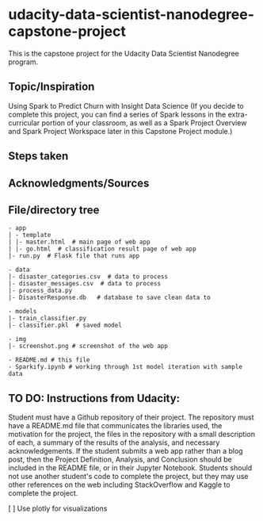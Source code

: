 # udacity-data-scientist-nanodegree-capstone-project
This is the capstone project for the Udacity Data Scientist Nanodegree program.

## Topic/Inspiration

Using Spark to Predict Churn with Insight Data Science 
(If you decide to complete this project, you can find a series of Spark lessons in the extra-curricular portion of your classroom, as well as a Spark Project Overview and Spark Project Workspace later in this Capstone Project module.)

## Steps taken

## Acknowledgments/Sources

## File/directory tree

```
- app
| - template
| |- master.html  # main page of web app
| |- go.html  # classification result page of web app
|- run.py  # Flask file that runs app

- data
|- disaster_categories.csv  # data to process
|- disaster_messages.csv  # data to process
|- process_data.py
|- DisasterResponse.db   # database to save clean data to

- models
|- train_classifier.py
|- classifier.pkl  # saved model

- img
|- screenshot.png # screenshot of the web app

- README.md # this file
- Sparkify.ipynb # working through 1st model iteration with sample data
```

## TO DO: Instructions from Udacity:

Student must have a Github repository of their project. The repository must have a README.md file that communicates the libraries used, the motivation for the project, the files in the repository with a small description of each, a summary of the results of the analysis, and necessary acknowledgements. If the student submits a web app rather than a blog post, then the Project Definition, Analysis, and Conclusion should be included in the README file, or in their Jupyter Notebook. Students should not use another student's code to complete the project, but they may use other references on the web including StackOverflow and Kaggle to complete the project.

[ ] Use plotly for visualizations



